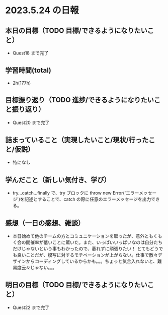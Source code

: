 # 2023.5.24 の日報

## 本日の目標（TODO 目標/できるようになりたいこと）

- Quest18 まで完了

## 学習時間(total)

- 2h(177h)

## 目標振り返り（TODO 進捗/できるようになりたいこと振り返り）

- Quest20 まで完了

## 詰まっていること（実現したいこと/現状/行ったこと/仮説）

- 特になし

## 学んだこと（新しい気付き、学び）

- try...catch...finally で、try ブロックに throw new Error('エラーメッセージ')を記述とすることで、catch の際に任意のエラーメッセージを出力できる。

## 感想（一日の感想、雑談）

- 本日始めて他のチームの方とコミュニケーションを取ったが、意外ともくもく会の開催率が低いことに驚いた。また、いっぱいいっぱいなのは自分たちだけじゃないという事もわかったので、萎れずに頑張りたい！
  とてもどうでも良いことだが、模写に対するモチベーションが上がらない。仕事で散々デザインからコーディングしているからかも。。。ちょっと気合入れないと、難易度云々じゃない。。。

## 明日の目標（TODO 目標/できるようになりたいこと）

- Quest22 まで完了
